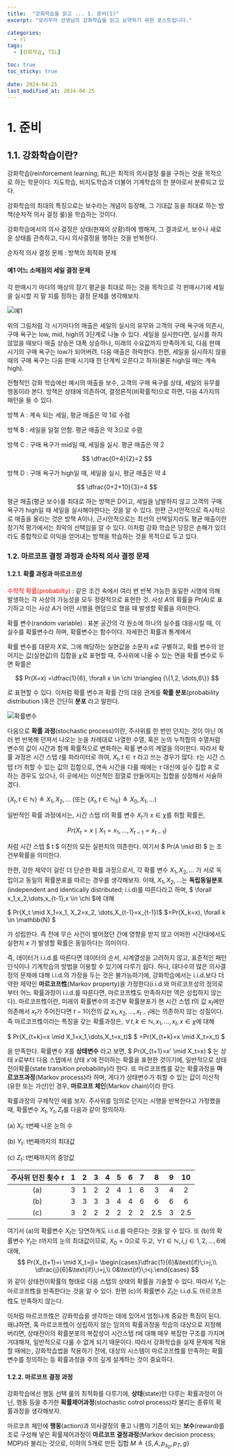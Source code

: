 ```yaml
---
title:  "강화학습을 읽고 ... 1. 준비(1)"
excerpt: "모리무라 선생님의 강화학습을 읽고 요약하기 위한 포스트입니다."

categories:
  - rl
tags:
  - [강화학습, TIL]

toc: true
toc_sticky: true
 
date: 2024-04-25
last_modified_at: 2024-04-25
---
```


# 1. 준비
## 1.1. 강화학습이란?

강화학습(reinforcement learning; RL)은 최적의 의사결정 룰을 구하는 것을 목적으로 하는 학문이다. 지도학습, 비지도학습과 더불어 기계학습의 한 분야로서 분류되고 있다.

강화학습의 최대의 특징으로는 보수라는 개념이 등장해, 그 기대값 등을 최대로 하는 방책(순차적 의사 결정 룰)을 학습하는 것이다. 

강화학습에서의 의사 결정은 상태(현재의 상황)하에 행해져, 그 결과로서, 보수나 새로운 상태를 관측하고, 다시 의사결정을 행하는 것을 반복한다.  

순차적 의사 결정 문제 : 방책의 최적화 문제

#### 예1 어느 소매점의 세일 결정 문제

각 판매시기 마다의 매상의 장기 평균을 최대로 하는 것을 목적으로 각 판매시기에 세일을 실시할 지 말 지를 정하는 결정 문제를 생각해보자.

![](https://1ikethesun.github.io/assets/images/rl/rl1.jpg "예1")

위의 그림처럼 각 시기마다의 매출은 세일의 실시의 유무와 고객의 구매 욕구에 의존시, 구매 욕구는 low, mid, high의 3단계로 나눌 수 있다. 세일을 실시한다면, 실시를 하지 않았을 때보다 매출 상승은 대폭 상승하나, 미래의 수요값까지 만족하게 되, 다음 판매 시기의 구매 욕구는 low가 되어버려, 다음 매출은 하락한다. 한편, 세일을 실시하지 않을 때의 구매 욕구는 다음 판매 시기때 한 단계씩 오른다고 하자(물론 high일 때는 계속 high).

전형적인 강화 학습에선 예시의 매출을 보수, 고객의 구매 욕구를 상태, 세일의 유무를 행동이라 본다. 방책은 상태에 의존하여, 결정론적(비확률적)으로 하면, 다음 4가지의 패턴을 들 수 있다.


방책 A : 계속 되는 세일, 평균 매출은 약 1로 수렴

방책 B : 세일을 일절 안함. 평균 매출은 약 3으로 수렴

방책 C : 구매 욕구가 mid일 때, 세일을 실시. 평균 매출은 약 2

$$ \dfrac{0+4}{2}=2 $$

방책 D :  구매 욕구가 high일 때, 세일을 실시, 평균 매출은 약 4

$$ \dfrac{0+2+10}{3}=4 $$

평균 매출(평균 보수)를 최대로 하는 방책은 D이고, 세일을 남발하지 않고 고객의 구매 욕구가 high일 때 세일을 실시해야한다는 것을 알 수 있다. 한편 근시안적으로 즉시적으로 매출을 올리는 것은 방책 A이나, 근시안적으로는 최선의 선택일지라도 평균 매출이란 장기적 평가에서는 최악의 선택임을 알 수 있다. 이처럼 강화 학습은 당장은 손해가 있더라도 종합적으로 이익을 얻어내는 방책을 학습하는 것을 목적으로 두고 있다.


### 1.2. 마르코프 결정 과정과 순차적 의사 결정 문제

#### 1.2.1. 확률 과정과 마르코프성
<span style="color: red">수학적 확률(probabilty)</span> : 같은 조건 속에서 여러 번 반복 가능한 동일한 시행에 의해 발생하는 각 사상의 가능성을 모두 정량적으로 표현한 것. 사상 $A$의 확률을 $Pr(A)$로 표기하고 이는 사상 $A$가 어떤 시행을 랜덤으로 했을 때 발생할 확률을 의미한다.

확률 변수(random variable) : 표본 공간의 각 원소에 하나의 실수를 대응시킬 때, 이 실수를 확률변수라 하며, 확률변수는 함수이다. 자세한건 확률과 통계에서

확률 변수를 대문자 $X$로, 그에 해당하는 실현값을 소문자 $x$로 구별하고, 확률 변수의 얻어지는 값(실현값)의 집합을 $\chi$로 표현할 때, 주사위에 나올 수 있는 면을 확률 변수로 두면 확률은

$$
Pr(X=x) =\dfrac{1}{6}, \forall x \in \chi \triangleq {\{1,2, \dots,6\}}
$$

로 표현할 수 있다. 이처럼 확률 변수과 확률 간의 대응 관계를 __확률 분포__(probability distribution )혹은 간단히 __분포__ 라고 말한다.

![](https://1ikethesun.github.io/assets/images/rl/rl2-1.jpg "확률변수")

다음으로 __확률 과정__(stochastic process)이란, 주사위를 한 번만 던지는 것이 아닌 여러 번 반복해 던져서 나오는 눈을 차례대로 나열한 수열, 혹은 눈의 누적합의 수열처럼 변수의 값이 시간과 함께 확률적으로 변화하는 확률 변수의 계열을 의미한다. 따라서 확률 과정은 시간 스텝 $t$를 파라미터로 하여,  ${X_t, t \in \tau}$ 라고 쓰는 경우가 많다.   $\tau$는 시간 스텝 $t$가 취할 수 있는 값의 집합으로, 연속 시간을 다룰 때에는 $\tau$ 대신에 실수 집합 $\mathbb{R}$ 로 하는 경우도 있으나, 이 곳에서는 이산적인 점열로 만들어지는 집합을 상정해서 서술하겠다.

$\{X_t, t \in \mathbb{N} \}\triangleq X_1, X_2, \dots$ 
$($또는 $\{X_t,t \in \mathbb{N_0}\}\triangleq X_0, X_1, \dots)$

일반적인 확률 과정에서는, 시간 스텝 $t$의 확률 변수 $X_t$가 $x \in \chi$를 취할 확률은,

$$ Pr(X_t=x \mid X_1=x_1, \dots,X_{t-1}=x_{t-1}) $$

처럼 시간 스텝 $ t $ 이전의 모든 실현치의 의존한다. 여기서 
$ Pr(A \mid B) $
는 조건부확률을 의미한다.

한편, 강한 제약이 걸린 더 단순한 확률 과정으로서, 각 확률 변수 $X_1, X_2, \dots$ 가 서로 독립이고 동일의 확률분포를 따르는 경우를 생각해보자. 이때, $X_1, X_2, \dots$는 __독립동일분포__(independent and identically distributed; i.i.d)를 따른다라고 하며, $ \forall x_1,x_2,\dots,x_{t-1},x \in \chi $에 대해

$ Pr(X_t \mid X_1=x_1, X_2=x_2, \dots,X_{t-1}=x_{t-1})$
$=Pr(X_k=x), \forall k \in \mathbb{N} $

가 성립한다. 즉 전에 무슨 사건이 벌어졌던 간에 영향을 받지 않고 어떠한 시간대에서도 실현치 $x$ 가 발생할 확률은 동일하다는 의미이다.

즉, 데이터가 i.i.d.를 따른다면 데이터의 순서, 시계열성을 고려하지 않고, 표준적인 패턴 인식이나 기계학습의 방법을 이용할 수 있기에 다루기 쉽다. 허나, 대다수의 많은 의사결정의 문제에 대해 i.i.d.의 가정을 두는 것은 불가능하기에, 강화학습에서는 i.i.d.보다 더 약한 제약인 __마르코프性__(Markov property)을 가정한다(i.i.d.와 마르코프성의 정의로부터 어느 확률과정이 i.i.d.를 따른다면, 마르코프性도 만족하지만 역은 성립하지 않는다). 마르코프性이란, 미래의 확률변수의 조건부 확률분포가 현 시간 스텝 $t$의 값 $x_t$에만 의존해서 $x_t$가 주어진다면 $t-1$이전의 값 $x_1, x_2,\dots,x_{t-1}$에는 의존하지 않는 성질이다. 즉 마르코프性이라는 특징을 갖는 확률과정은, $\forall t,k \in \mathbb{N}, x_1,\dots,x_t,x \in \chi$에 대해

$ Pr(X_{t+k}=x \mid X_1=x_1,\dots,X_t=x_t)$
$ =Pr(X_{t+k}=x \mid X_t=x_t) $

을 만족한다. 확률변수 $X$를 __상태변수__ 라고 보면, 
$ Pr(X_{t+1}=x' \mid X_t=x) $
는 상태 $x$로부터 다음 스텝에서 상태 $x'$에 전이하는 확률을 표현한 것이기에, 일반적으로 상태전이확률(state transition probability)라 한다. 또 마르코프性를 갖는 확률과정을 __마르코프과정__(Markov process)라 하며, 게다가 상태변수가 취할 수 있는 값이 이산적(유한 또는 가산)인 경우, __마르코프 체인__(Markov chain)이라 한다.

확률과정의 구체적인 예를 보자. 주사위를 임의로 던지는 시행을 반복한다고 가정했을 때, 확률변수 $X_t, Y_t, Z_t$를 다음과 같이 정의하자.

(a) $X_t$: t번째 나온 눈의 수

(b) $Y_t$: t번째까지의 최대값

(c) $Z_t$: t번째까지의 중앙값

| 주사위 던진 횟수 $t$ |  1   |  2   |  3   |  4   |  5   |  6   |  7   |  8   | 9    |  10  |
| :------------------: | :--: | :--: | :--: | :--: | :--: | :--: | :--: | :--: | ---- | :--: |
|         (a)          |  3   |  1   |  2   |  2   |  4   |  1   |  6   |  3   | 4    |  2   |
|         (b)          |  3   |  3   |  3   |  3   |  4   |  4   |  6   |  6   | 6    |  6   |
|         (c)          |  3   |  2   |  2   |  2   |  2   |  2   |  2   | 2.5  | 3    | 2.5  |

여기서 (a)의 확률변수 $X_t$는 당연하게도 i.i.d.를 따른다는 것을 알 수 있다. 또 (b)의 확률변수 $Y_t$는 $t$까지의 눈의 최대값이므로, $X_0=0$으로 두고, $\forall t \in \mathbb{N},i,j \in {1,2,\dots,6}$에 대해,
$$
Pr(X_{t+1}=i \mid X_t=j)= \begin{cases}\dfrac{1}{6}&\text{if}\;i>j,\\ \dfrac{j}{6}&\text{if}\;i=j,\\ 0&\text{if}\;i<j.\end{cases}
$$
와 같이 상태전이확률의 형태로 다음 스텝의 상태의 확률을 기술할 수 있다. 따라서 $Y_t$는 마르코프性을 만족한다는 것을 알 수 있다. 한편 (c)의 확률변수 $Z_t$는 i.i.d.도 마르코프性도 만족하지 않는다.

이처럼 마르코프性은 강화학습을 생각하는 데에 있어서 엄청나게 중요한 특징이 된다. 왜냐하면, 혹 마르코프性이 성립하지 않는 임의의 확률과정을 학습의 대상으로 지정해버리면, 상태전이의 확률분포의 복잡성이 시간스텝 $t$에 대해 매우 복잡한 구조를 가지며 거대해져, 일반적으로 다룰 수 없게 되기 때문이다. 따라서 강화학습을 실제 문제에 적용할 때에는, 강화학습법을 적용하기 전에, 대상의 시스템이 마르코프性를 만족하는 확률변수를 정의하는 등 확률과정을 주의 깊게 설계하는 것이 중요하다.

#### 1.2.2. 마르코프 결정 과정

강화학습에선 행동 선택 룰의 최적화를 다루기에, __상태__(state)만 다루는 확률과정이 아닌, 행동 등을 추가한 __확률제어과정__(stochastic cotrol process)라 불리는 종류의 확률과정을 생각해보자.

마르코프 체인에 __행동__(action)과 의사결정의 좋고 나쁨의 기준이 되는 __보수__(reward)를 조로 구성해 넣은 확률제어과정이 __마르코프 결정과정__(Markov decision process; MDP)라 불리는 것으로, 이하의 5개로 만든 집합 $M \triangleq {\{S, A, p_{s_{0}}, p_{T}, g\}}$
